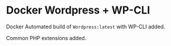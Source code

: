 # Docker Wordpress + WP-CLI

Docker Automated build of `Wordpress:latest` with WP-CLI added.

Common PHP extensions added. 
